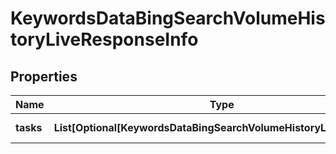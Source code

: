 # KeywordsDataBingSearchVolumeHistoryLiveResponseInfo


## Properties

| Name | Type | Description | Notes |
|------------ | ------------- | ------------- | -------------|
**tasks** | **List[Optional[KeywordsDataBingSearchVolumeHistoryLiveTaskInfo]]** | array of tasks |[optional]|